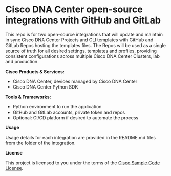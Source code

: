 # Cisco DNA Center open-source integrations with GitHub and GitLab

This repo is for two open-source integrations that will update and maintain in sync Cisco DNA Center Projects and CLI templates with GitHub and GitLab Repos hosting the templates files.
The Repos will be used as a single source of truth for all desired settings, templates and profiles, providing consistent configurations across multiple Cisco DNA Center Clusters, lab and production.

**Cisco Products & Services:**

- Cisco DNA Center, devices managed by Cisco DNA Center
- Cisco DNA Center Python SDK

**Tools & Frameworks:**

- Python environment to run the application
- GitHub and GitLab accounts, private token and repos
- Optional: CI/CD platform if desired to automate the process

**Usage**

Usage details for each integration are provided in the README.md files from the folder of the integration.

**License**

This project is licensed to you under the terms of the [Cisco Sample Code License](./LICENSE).


